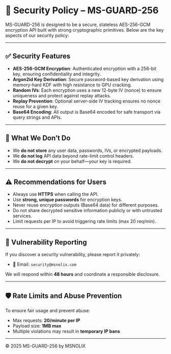 # 🔐 Security Policy – MS-GUARD-256

MS-GUARD-256 is designed to be a secure, stateless AES-256-GCM encryption API built with strong cryptographic primitives. Below are the key aspects of our security policy:

---

## ✅ Security Features

- **AES-256-GCM Encryption**: Authenticated encryption with a 256-bit key, ensuring confidentiality and integrity.
- **Argon2id Key Derivation**: Secure password-based key derivation using memory-hard KDF with high resistance to GPU cracking.
- **Random IVs**: Each encryption uses a new 12-byte IV (nonce) to ensure uniqueness and protect against replay attacks.
- **Replay Prevention**: Optional server-side IV tracking ensures no nonce reuse for a given key.
- **Base64 Encoding**: All output is Base64 encoded for safe transport via query strings and APIs.

---

## 🚫 What We Don’t Do

- We **do not store** any user data, passwords, IVs, or encrypted payloads.
- We **do not log** API data beyond rate-limit control headers.
- We **do not decrypt** on your behalf—your key is required.

---

## ⚠️ Recommendations for Users

- Always use **HTTPS** when calling the API.
- Use **strong, unique passwords** for encryption keys.
- Never reuse encryption outputs (Base64 data) for different purposes.
- Do not share decrypted sensitive information publicly or with untrusted services.
- Limit requests per IP to avoid triggering rate limits (max 20 req/min).

---

## 🧪 Vulnerability Reporting

If you discover a security vulnerability, please report it privately:

- 📧 Email: `security@msnolix.com`

We will respond within **48 hours** and coordinate a responsible disclosure.

---

## 🛡️ Rate Limits and Abuse Prevention

To ensure fair usage and prevent abuse:

- Max requests: **20/minute per IP**
- Payload size: **1MB max**
- Multiple violations may result in **temporary IP bans**

---

© 2025 MS-GUARD-256 by MSNOLIX
